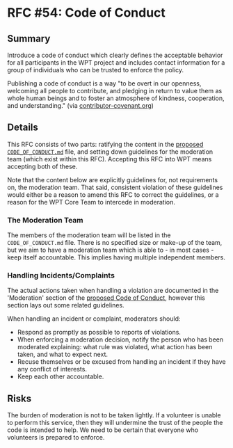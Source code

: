 # RFC #54: Code of Conduct

## Summary

Introduce a code of conduct which clearly defines the acceptable behavior for
all participants in the WPT project and includes contact information for a
group of individuals who can be trusted to enforce the policy.

Publishing a code of conduct is a way "to be overt in our openness, welcoming
all people to contribute, and pledging in return to value them as whole human
beings and to foster an atmosphere of kindness, cooperation, and
understanding." (via
[contributor-covenant.org](https://www.contributor-covenant.org/))

## Details

This RFC consists of two parts: ratifying the content in the [proposed
`CODE_OF_CONDUCT.md`](https://github.com/web-platform-tests/wpt/pull/23762)
file, and setting down guidelines for the moderation team (which exist within
this RFC). Accepting this RFC into WPT means accepting both of these.

Note that the content below are explicitly guidelines for, not requirements on,
the moderation team. That said, consistent violation of these guidelines would
either be a reason to amend this RFC to correct the guidelines, or a reason for
the WPT Core Team to intercede in moderation.

### The Moderation Team

The members of the moderation team will be listed in the `CODE_OF_CONDUCT.md`
file. There is no specified size or make-up of the team, but we aim to have a
moderation team which is able to - in most cases - keep itself accountable.
This implies having multiple independent members.

### Handling Incidents/Complaints

The actual actions taken when handling a violation are documented in the
'Moderation' section of the [proposed Code of
Conduct](https://github.com/web-platform-tests/wpt/pull/23762), however this
section lays out some related guidelines.

When handling an incident or complaint, moderators should:

* Respond as promptly as possible to reports of violations.
* When enforcing a moderation decision, notify the person who has been moderated explaining: what rule was violated, what action has been taken, and what to expect next.
* Recuse themselves or be excused from handling an incident if they have any conflict of interests.
* Keep each other accountable.

## Risks

The burden of moderation is not to be taken lightly. If a volunteer is unable
to perform this service, then they will undermine the trust of the people the
code is intended to help. We need to be certain that everyone who volunteers is
prepared to enforce.
